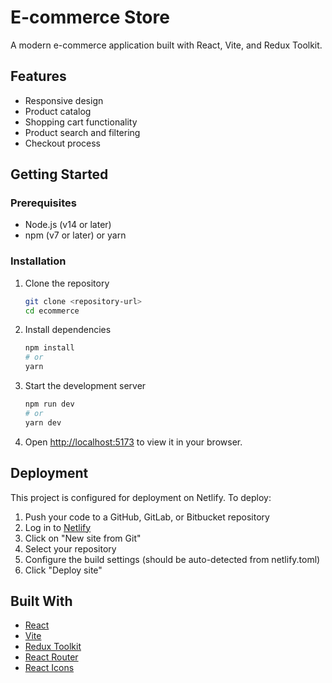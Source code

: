 # E-commerce Store

A modern e-commerce application built with React, Vite, and Redux Toolkit.

## Features

- Responsive design
- Product catalog
- Shopping cart functionality
- Product search and filtering
- Checkout process

## Getting Started

### Prerequisites

- Node.js (v14 or later)
- npm (v7 or later) or yarn

### Installation

1. Clone the repository
   ```bash
   git clone <repository-url>
   cd ecommerce
   ```

2. Install dependencies
   ```bash
   npm install
   # or
   yarn
   ```

3. Start the development server
   ```bash
   npm run dev
   # or
   yarn dev
   ```

4. Open [http://localhost:5173](http://localhost:5173) to view it in your browser.

## Deployment

This project is configured for deployment on Netlify. To deploy:

1. Push your code to a GitHub, GitLab, or Bitbucket repository
2. Log in to [Netlify](https://www.netlify.com/)
3. Click on "New site from Git"
4. Select your repository
5. Configure the build settings (should be auto-detected from netlify.toml)
6. Click "Deploy site"

## Built With

- [React](https://reactjs.org/)
- [Vite](https://vitejs.dev/)
- [Redux Toolkit](https://redux-toolkit.js.org/)
- [React Router](https://reactrouter.com/)
- [React Icons](https://react-icons.github.io/react-icons/)
